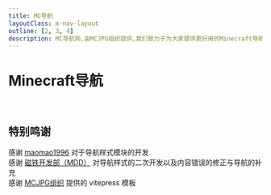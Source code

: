 ```yaml
---
title: MC导航
layoutClass: m-nav-layout
outline: [2, 3, 4]
description: MC导航网,由MCJPG组织提供,我们致力于为大家提供更好用的Minecraft导航
---
```


<script setup>
import { NAV_DATA } from './data'
</script>
<style src="./index.scss"></style>

# Minecraft导航

<MNavLinks v-for="{title, items} in NAV_DATA" :title="title" :items="items"/>

<br />

<!-- ## 帮助我们添加链接

::: tip 如何修改导航？
[docs/nav/data.ts](https://github.com/MineJPGcraft/MCJPG/blob/main/docs/nav/data.ts) 是导航的数据库，遵循 JSON 格式编辑即可。  
如果您是站长，麻烦添加 [MCJPG组织](https://mcjpg.org/ "MCJPG组织官网") 到您的站点相应位置，[MCJPG组织](https://mcjpg.org/ "MCJPG组织官网") 感激不尽

TIP: [什么是 JSON？](https://www.runoob.com/json/json-tutorial.html)
:::

::: tip 图标放在哪里？如何引用？

图标位于 [docs/public/icons/nav/](https://github.com/MineJPGcraft/MCJPG/tree/main/docs/public/icons/nav/) 下已经进行分类，按照分类添加即可。

``` json{1}
    # 这是一个例子，亦可参照其格式进行编辑
    {
        icon: '/icons/nav/百科/中文 Minecraft Wiki.ico',
        title: '中文 Minecraft Wiki',
        desc: 'Minecraft最著名的、最权威的非官方百科网站',
        link: 'https://zh.minecraft.wiki/',
    },
```
::: -->

## 特别鸣谢

感谢 [maomao1996](https://github.com/maomao1996/) 对于导航样式模块的开发  
感谢 [磁铁开发部（MDD）](https://github.com/MSCMDD "磁铁开发部（MDD）") 对导航样式的二次开发以及内容错误的修正与导航的补充  
感谢 [MCJPG组织](https://github.com/MineJPGcraft "MCJPG组织") 提供的 vitepress 模板
